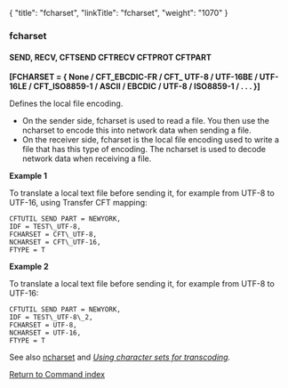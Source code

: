 {
    "title": "fcharset",
    "linkTitle": "fcharset",
    "weight": "1070"
}<span id="fcharset"></span>

### fcharset

#### SEND, RECV, CFTSEND CFTRECV CFTPROT CFTPART

**\[FCHARSET = { None / CFT\_EBCDIC-FR / CFT\_ UTF-8 / UTF-16BE / UTF-16LE / CFT\_ISO8859-1 / ASCII / EBCDIC / UTF-8 / ISO8859-1 / . . . }\]**

Defines the local file encoding.  

-   On the sender side, fcharset is used to read a file. You then use the ncharset to encode this into network data when sending a file.
-   On the receiver side, fcharset is the local file encoding used to write a file that has this type of encoding. The ncharset is used to decode network data when receiving a file.

**Example 1**

To translate a local text file before sending it, for example from UTF-8 to UTF-16, using Transfer CFT mapping:

```
CFTUTIL SEND PART = NEWYORK,
IDF = TEST\_UTF-8,
FCHARSET = CFT\_UTF-8,
NCHARSET = CFT\_UTF-16,
FTYPE = T
```

**Example 2**

To translate a local text file before sending it, for example from UTF-8 to UTF-16:

```
CFTUTIL SEND PART = NEWYORK,
IDF = TEST\_UTF-8\_2,
FCHARSET = UTF-8,
NCHARSET = UTF-16,
FTYPE = T
```

See also [ncharset](../ncharset) and *[Using character sets for transcoding](../../../../concepts/transfer_command_overview/use_extended_character_sets).*

[Return to Command index](../../)
